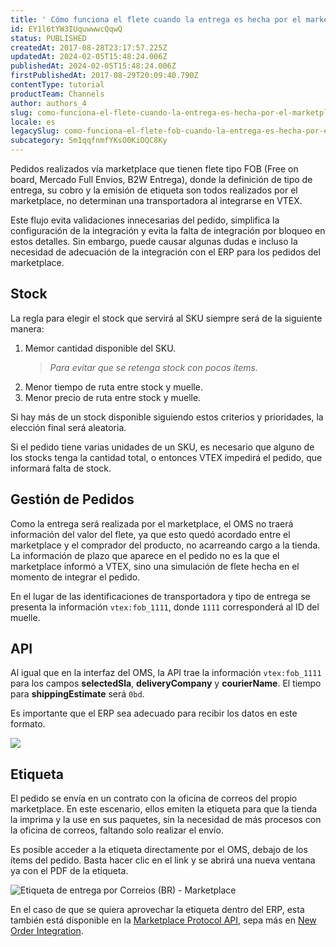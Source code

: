 ```yaml
---
title: ' Cómo funciona el flete cuando la entrega es hecha por el marketplace (FOB)'
id: EY1l6tYW3IUquwwwcQqwQ
status: PUBLISHED
createdAt: 2017-08-28T23:17:57.225Z
updatedAt: 2024-02-05T15:48:24.006Z
publishedAt: 2024-02-05T15:48:24.006Z
firstPublishedAt: 2017-08-29T20:09:40.790Z
contentType: tutorial
productTeam: Channels
author: authors_4
slug: como-funciona-el-flete-cuando-la-entrega-es-hecha-por-el-marketplace
locale: es
legacySlug: como-funciona-el-flete-fob-cuando-la-entrega-es-hecha-por-el-marketplace
subcategory: 5m1qqfnmfYKsO0KiOQC8Ky
---
```


Pedidos realizados vía marketplace que tienen flete tipo FOB (Free on board, Mercado Full Envios, B2W Entrega), donde la definición de tipo de entrega, su cobro y la emisión de etiqueta son todos realizados por el marketplace, no determinan una transportadora al integrarse en VTEX.

Este flujo evita validaciones innecesarias del pedido, simplifica la configuración de la integración y evita la falta de integración por bloqueo en estos detalles. Sin embargo, puede causar algunas dudas e incluso la necesidad de adecuación de la integración con el ERP para los pedidos del marketplace.

## Stock

La regla para elegir el stock que servirá al SKU siempre será de la siguiente manera:

1. Memor cantidad disponible del SKU.
    > _Para evitar que se retenga stock con pocos ítems._ 
2. Menor tiempo de ruta entre stock y muelle.
3. Menor precio de ruta entre stock y muelle.

Si hay más de un stock disponible siguiendo estos criterios y prioridades, la elección final será aleatoria.

Si el pedido tiene varias unidades de un SKU, es necesario que alguno de los stocks tenga la cantidad total, o entonces VTEX impedirá el pedido, que informará falta de stock.

## Gestión de Pedidos 

Como la entrega será realizada por el marketplace, el OMS no traerá información del valor del flete, ya que esto quedó acordado entre el marketplace y el comprador del producto, no acarreando cargo a la tienda. La información de plazo que aparece en el pedido no es la que el marketplace informó a VTEX, sino una simulación de flete hecha en el momento de integrar el pedido.  

En el lugar de las identificaciones de transportadora y tipo de entrega se presenta la información `vtex:fob_1111`, donde `1111` corresponderá al ID del muelle.

## API

Al igual que en la interfaz del OMS, la API trae la información `vtex:fob_1111` para los campos __selectedSla__, __deliveryCompany__ y __courierName__. El tiempo para __shippingEstimate__ será `0bd`.

Es importante que el ERP sea adecuado para recibir los datos en este formato.

![](//images.ctfassets.net/alneenqid6w5/5jPtBeUPHCUvgMco9FoKuZ/add1ce05e78a216f0aa7074c3ae4d444/slack-imgs.com.png)

## Etiqueta

El pedido se envía en un contrato con la oficina de correos del propio marketplace. En este escenario, ellos emiten la etiqueta para que la tienda la imprima y la use en sus paquetes, sin la necesidad de más procesos con la oficina de correos, faltando solo realizar el envío.

Es posible acceder a la etiqueta directamente por el OMS, debajo de los ítems del pedido. Basta hacer clic en el link y se abrirá una nueva ventana ya con el PDF de la etiqueta.

![Etiqueta de entrega por Correios (BR) - Marketplace](//images.ctfassets.net/alneenqid6w5/3Xc7eqzjetqNwScoZxkWOK/f715c425b47359c8d8735cde8aac8377/Screen_Shot_2020-03-25_at_11.44.05.png)

En el caso de que se quiera aprovechar la etiqueta dentro del ERP, esta también está disponible en la [Marketplace Protocol API](https://developers.vtex.com/docs/api-reference/marketplace-protocol-external-marketplace-orders#post-/api/order-integration/orders), sepa más en [New Order Integration](https://developers.vtex.com/docs/guides/external-marketplace-integration-collect-orders#scenario-12-order-with-tracking-hints).
